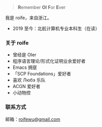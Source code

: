 > **R**emember **OI** **F**or **E**ver

我是 roife，来自浙江。

- 2019 至今：北航计算机专业本科生（在读）

### 关于 roife

- 曾经是 OIer
- 程序语言理论/形式化证明业余爱好者
- Emacs 拥趸
- 「SCP Foundations」爱好者
- 喜欢 Любэ 乐队
- ACGN 爱好者
- 小动物控

### 联系方式

邮箱：roifewu@gmail.com
